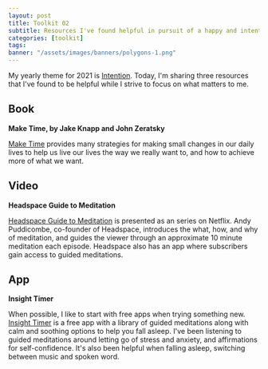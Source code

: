 ```yaml
---
layout: post
title: Toolkit 02
subtitle: Resources I've found helpful in pursuit of a happy and intentional life
categories: [toolkit]
tags: 
banner: "/assets/images/banners/polygons-1.png"
---
```


My yearly theme for 2021 is [Intention](https://tamzinatkins.com/self-improvement/2021/01/01/year-of-intention.html). Today, I'm sharing three resources that I've found to be helpful while I strive to focus on what matters to me.

## Book

**Make Time, by Jake Knapp and John Zeratsky**

[Make Time](https://jakeknapp.com/make-time) provides many strategies for making small changes in our daily lives to help us live our lives the way we really want to, and how to achieve more of what we want.

## Video

**Headspace Guide to Meditation** 

[Headspace Guide to Meditation](https://www.netflix.com/title/81280926) is presented as an series on Netflix. Andy Puddicombe, co-founder of Headspace, introduces the what, how, and why of meditation, and guides the viewer through an approximate 10 minute meditation each episode. Headspace also has an app where subscribers gain access to guided meditations. 

## App

**Insight Timer**

When possible, I like to start with free apps when trying something new. [Insight Timer](https://insighttimer.com/) is a free app with a library of guided meditations along with calm and soothing options to help you fall asleep. I've been listening to guided meditations around letting go of stress and anxiety, and affirmations for self-confidence. It's also been helpful when falling asleep, switching between music and spoken word.